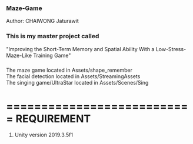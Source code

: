 ### Maze-Game

Author: CHAIWONG Jaturawit
### This is my master project called 
"Improving the Short-Term Memory and Spatial Ability With a Low-Stress-Maze-Like Training Game"

###
The maze game located in Assets/shape_remember </br>
The facial detection located in Assets/StreamingAssets </br>
The singing game/UltraStar located in Assets/Scenes/Sing </br>

===========================
REQUIREMENT
===========================

1. Unity version 2019.3.5f1
